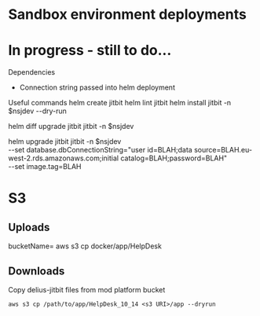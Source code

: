 # Sandbox environment deployments

# In progress - still to do...

Dependencies
- Connection string passed into helm deployment 

Useful commands
helm create jitbit
helm lint jitbit
helm install jitbit -n $nsjdev --dry-run


helm diff upgrade jitbit jitbit -n $nsjdev

helm upgrade jitbit jitbit -n $nsjdev \
  --set database.dbConnectionString="user id=BLAH;data source=BLAH.eu-west-2.rds.amazonaws.com;initial catalog=BLAH;password=BLAH" \
  --set image.tag=BLAH



# S3
## Uploads
bucketName=<bucketName>
aws s3 cp docker/app/HelpDesk

## Downloads
Copy delius-jitbit files from mod platform bucket
```
aws s3 cp /path/to/app/HelpDesk_10_14 <s3 URI>/app --dryrun
```